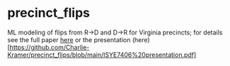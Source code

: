 # precinct_flips
ML modeling of flips from R->D and D->R for Virginia precincts; for details see the full paper [here](https://github.com/Charlie-Kramer/precinct_flips/blob/main/flipping_districts.pdf) or the presentation (here)[https://github.com/Charlie-Kramer/precinct_flips/blob/main/ISYE7406%20presentation.pdf]
